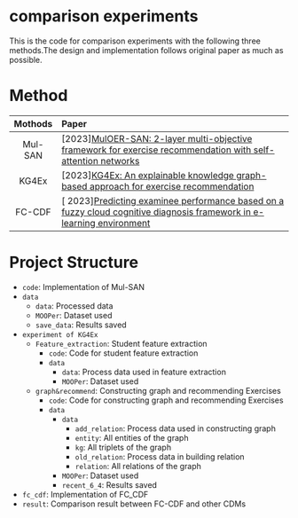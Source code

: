 # comparison experiments
This is the code for comparison experiments with the following three methods.The design and implementation follows original paper as much as possible.

# Method


|   Mothods   | Paper                                                                                                                        | 
| :-------: |:-----------------------------------------------------------------------------------------------------------------------------|
| Mul-SAN  | [2023][MulOER-SAN: 2-layer multi-objective framework for exercise recommendation with self-attention networks](https://pan.baidu.com/s/13wnlY-dT7ivmrXavzriwYg?pwd=d2qu) | 
|   KG4Ex    | [2023][KG4Ex: An explainable knowledge graph-based approach for exercise recommendation](https://pan.baidu.com/s/1euY_3afXoST9REev1GCgNw?pwd=z1lx)                          | 
| FC-CDF  | [ 2023][Predicting examinee performance based on a fuzzy cloud cognitive diagnosis framework in e-learning environment](https://pan.baidu.com/s/1RWnwJ1RjQAysC0KzHdgS-A?pwd=sa1k)      | 

# Project Structure

- `code`: Implementation of Mul-SAN
- `data`
  - `data`: Processed data
  - `MOOPer`: Dataset used
  - `save_data`: Results saved
- `experiment of KG4Ex`
  - `Feature_extraction`: Student feature extraction
    - `code`: Code for student feature extraction
    - `data`
      - `data`: Process data used in feature extraction
      - `MOOPer`: Dataset used
  - `graph&recommend`: Constructing graph and recommending Exercises
    - `code`: Code for constructing graph and recommending Exercises
    - `data`
      - `data`
        - `add_relation`: Process data used in constructing graph
        - `entity`: All entities of the graph
        - `kg`: All triplets of the graph
        - `old_relation`: Process data in building relation
        - `relation`: All relations of the graph
      - `MOOPer`: Dataset used
      - `recent_6_4`: Results saved
- `fc_cdf`: Implementation of FC_CDF
- `result`: Comparison result between FC-CDF and other CDMs
